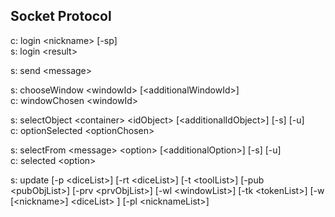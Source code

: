 Socket Protocol
--
c: login \<nickname> [-sp] \
s: login \<result>

s: send \<message>

s: chooseWindow \<windowId> [\<additionalWindowId>]\
c: windowChosen \<windowId>

s: selectObject \<container> \<idObject> [\<additionalIdObject>] [-s] [-u]\
c: optionSelected \<optionChosen>

s: selectFrom \<message> \<option> [\<additionalOption>] [-s] [-u]\
c: selected \<option>

s: update [-p \<diceList>] [-rt \<diceList>] [-t \<toolList>] [-pub \<pubObjList>] 
	[-prv \<prvObjList>] [-wl \<windowList>] [-tk \<tokenList>] 
	[-w [\<nickname>] \<diceList> ] [-pl \<nicknameList>]


